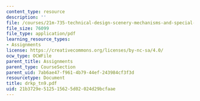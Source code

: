 ```yaml
---
content_type: resource
description: ''
file: /courses/21m-735-technical-design-scenery-mechanisms-and-special-effects-spring-2004/21b3729e512515625d02024d29bcfaae_drkp_tn9.pdf
file_size: 76099
file_type: application/pdf
learning_resource_types:
- Assignments
license: https://creativecommons.org/licenses/by-nc-sa/4.0/
ocw_type: OCWFile
parent_title: Assignments
parent_type: CourseSection
parent_uid: 7ab6ae47-f961-4b79-44ef-243984cf3f3d
resourcetype: Document
title: drkp_tn9.pdf
uid: 21b3729e-5125-1562-5d02-024d29bcfaae
---
```


